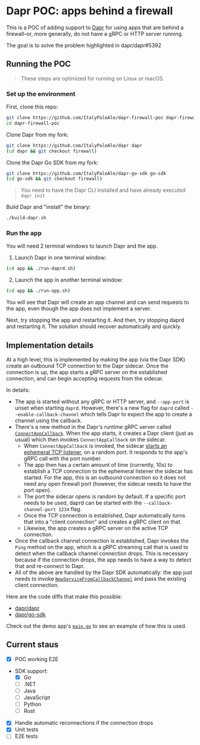# Dapr POC: apps behind a firewall

This is a POC of adding support to [Dapr](https://dapr.io) for using apps that are behind a firewall–or, more generally, do not have a gRPC or HTTP server running.

The goal is to solve the problem highlighted in dapr/dapr#5392

## Running the POC

> These steps are optimized for running on Linux or macOS.

### Set up the environment

First, clone this repo:

```sh
git clone https://github.com/ItalyPaleAle/dapr-firewall-poc dapr-firewall-poc
cd dapr-firewall-poc
```

Clone Dapr from my fork:

```sh
git clone https://github.com/ItalyPaleAle/dapr dapr
(cd dapr && git checkout firewall)
```

Clone the Dapr Go SDK from my fork:

```sh
git clone https://github.com/ItalyPaleAle/dapr-go-sdk go-sdk
(cd go-sdk && git checkout firewall)
```

> You need to have the Dapr CLI installed and have already executed `dapr init`

Build Dapr and "install" the binary:

```sh
./build-dapr.sh
```

### Run the app

You will need 2 terminal windows to launch Dapr and the app.

1. Launch Dapr in one terminal window:  
  
  ```sh
  (cd app && ./run-daprd.sh)
  ```

2. Launch the app in another terminal window:  
  
  ```sh
  (cd app && ./run-app.sh)
  ```

You will see that Dapr will create an app channel and can send requests to the app, even though the app does not implement a server.

Next, try stopping the app and restarting it. And then, try stopping daprd and restarting it. The solution should recover automatically and quickly.

## Implementation details

At a high level, this is implemented by making the app (via the Dapr SDK) create an outbound TCP connection to the Dapr sidecar. Once the connection is up, the app starts a gRPC server on the established connection, and can begin accepting requests from the sidecar.

In details:

- The app is started without any gRPC or HTTP server, and `--app-port` is unset when starting `daprd`. However, there's a new flag for `daprd` called `--enable-callback-channel` which tells Dapr to expect the app to create a channel using the callback.
- There's a new method in the Dapr's runtime gRPC server called [`ConnectAppCallback`](https://github.com/ItalyPaleAle/dapr/blob/45a04142f826ce70d7bb290726da7e7be3cd4ec3/dapr/proto/runtime/v1/dapr.proto#L124). When the app starts, it creates a Dapr client (just as usual) which then invokes `ConnectAppCallback` on the sidecar.
  - When `ConnectAppCallback` is invoked, the sidecar [starts an ephemeral TCP listener](https://github.com/ItalyPaleAle/dapr/blob/45a04142f826ce70d7bb290726da7e7be3cd4ec3/pkg/grpc/api_connectappcallback.go#L31-L107), on a random port. It responds to the app's gRPC call with the port number.
  - The app then has a certain amount of time (currently, 10s) to establish a TCP connection to the ephemeral listener the sidecar has started. For the app, this is an outbound connection so it does not need any open firewall port (however, the sidecar needs to have the port open).
  - The port the sidecar opens is random by default. If a specific port needs to be used, daprd can be started with the `--callback-channel-port 1234` flag.
  - Once the TCP connection is established, Dapr automatically turns that into a "client connection" and creates a gRPC client on that.
  - Likewise, the app creates a gRPC server on the active TCP connection.
- Once the callback channel connection is established, Dapr invokes the `Ping` method on the app, which is a gRPC streaming call that is used to detect when the callback channel connection drops. This is necessary because if the connection drops, the app needs to have a way to detect that and re-connect to Dapr.
- All of the above are handled by the Dapr SDK automatically: the app just needs to invoke [`NewServiceFromCallbackChannel`](https://github.com/ItalyPaleAle/dapr-go-sdk/blob/e1ede39920d59860e183d9412796e5971183b0f1/service/grpc/service.go#L59-L87) and pass the existing client connection.

Here are the code diffs that make this possible:

- [dapr/dapr](https://github.com/ItalyPaleAle/dapr/compare/master...firewall)
- [dapr/go-sdk](https://github.com/ItalyPaleAle/dapr-go-sdk/compare/dep-upgrade...firewall)

Check out the demo app's [`main.go`](https://github.com/ItalyPaleAle/dapr-firewall-poc/blob/main/app/main.go) to see an example of how this is used.

## Current staus

- [X] POC working E2E
- SDK support:
  - [X] Go
  - [ ] .NET
  - [ ] Java
  - [ ] JavaScript
  - [ ] Python
  - [ ] Rust
- [X] Handle automatic reconnections if the connection drops
- [X] Unit tests
- [ ] E2E tests
